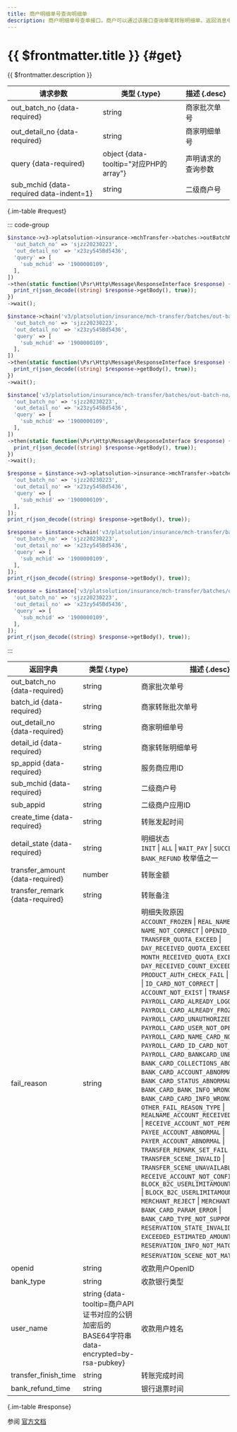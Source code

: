 ```yaml
---
title: 商户明细单号查询明细单
description: 商户明细单号查单接口。商户可以通过该接口查询单笔转账明细单。返回消息中包含微信明细单号、明细状态、转账金额、失败原因、收款用户姓名、收款用户OpenID等信息。
---
```


# {{ $frontmatter.title }} {#get}

{{ $frontmatter.description }}

| 请求参数 | 类型 {.type} | 描述 {.desc}
| --- | --- | ---
| out_batch_no {data-required} | string | 商家批次单号
| out_detail_no {data-required} | string | 商家明细单号
| query {data-required} | object {data-tooltip="对应PHP的array"} | 声明请求的查询参数
| sub_mchid {data-required data-indent=1} | string | 二级商户号

{.im-table #request}

::: code-group

```php [异步纯链式]
$instance->v3->platsolution->insurance->mchTransfer->batches->outBatchNo->_out_batch_no_->details->outDetailNo->_out_detail_no_->getAsync([
  'out_batch_no' => 'sjzz20230223',
  'out_detail_no' => 'x23zy545Bd5436',
  'query' => [
    'sub_mchid' => '1900000109',
  ],
])
->then(static function(\Psr\Http\Message\ResponseInterface $response) {
  print_r(json_decode((string) $response->getBody(), true));
})
->wait();
```

```php [异步声明式]
$instance->chain('v3/platsolution/insurance/mch-transfer/batches/out-batch-no/{out_batch_no}/details/out-detail-no/{out_detail_no}')->getAsync([
  'out_batch_no' => 'sjzz20230223',
  'out_detail_no' => 'x23zy545Bd5436',
  'query' => [
    'sub_mchid' => '1900000109',
  ],
])
->then(static function(\Psr\Http\Message\ResponseInterface $response) {
  print_r(json_decode((string) $response->getBody(), true));
})
->wait();
```

```php [异步属性式]
$instance['v3/platsolution/insurance/mch-transfer/batches/out-batch-no/{out_batch_no}/details/out-detail-no/{out_detail_no}']->getAsync([
  'out_batch_no' => 'sjzz20230223',
  'out_detail_no' => 'x23zy545Bd5436',
  'query' => [
    'sub_mchid' => '1900000109',
  ],
])
->then(static function(\Psr\Http\Message\ResponseInterface $response) {
  print_r(json_decode((string) $response->getBody(), true));
})
->wait();
```

```php [同步纯链式]
$response = $instance->v3->platsolution->insurance->mchTransfer->batches->outBatchNo->_out_batch_no_->details->outDetailNo->_out_detail_no_->get([
  'out_batch_no' => 'sjzz20230223',
  'out_detail_no' => 'x23zy545Bd5436',
  'query' => [
    'sub_mchid' => '1900000109',
  ],
]);
print_r(json_decode((string) $response->getBody(), true));
```

```php [同步声明式]
$response = $instance->chain('v3/platsolution/insurance/mch-transfer/batches/out-batch-no/{out_batch_no}/details/out-detail-no/{out_detail_no}')->get([
  'out_batch_no' => 'sjzz20230223',
  'out_detail_no' => 'x23zy545Bd5436',
  'query' => [
    'sub_mchid' => '1900000109',
  ],
]);
print_r(json_decode((string) $response->getBody(), true));
```

```php [同步属性式]
$response = $instance['v3/platsolution/insurance/mch-transfer/batches/out-batch-no/{out_batch_no}/details/out-detail-no/{out_detail_no}']->get([
  'out_batch_no' => 'sjzz20230223',
  'out_detail_no' => 'x23zy545Bd5436',
  'query' => [
    'sub_mchid' => '1900000109',
  ],
]);
print_r(json_decode((string) $response->getBody(), true));
```

:::

| 返回字典 | 类型 {.type} | 描述 {.desc}
| --- | --- | ---
| out_batch_no {data-required} | string | 商家批次单号
| batch_id {data-required} | string | 商家转账批次单号
| out_detail_no {data-required} | string | 商家明细单号
| detail_id {data-required} | string | 商家转账明细单号
| sp_appid {data-required} | string | 服务商应用ID
| sub_mchid {data-required} | string | 二级商户号
| sub_appid | string | 二级商户应用ID
| create_time {data-required} | string | 转账发起时间
| detail_state {data-required} | string | 明细状态<br/>`INIT` \| `ALL` \| `WAIT_PAY` \| `SUCCESS` \| `FAIL` \| `BANK_REFUND` 枚举值之一
| transfer_amount {data-required} | number | 转账金额
| transfer_remark {data-required} | string | 转账备注
| fail_reason | string | 明细失败原因<br/>`ACCOUNT_FROZEN` \| `REAL_NAME_CHECK_FAIL` \| `NAME_NOT_CORRECT` \| `OPENID_INVALID` \| `TRANSFER_QUOTA_EXCEED` \| `DAY_RECEIVED_QUOTA_EXCEED` \| `MONTH_RECEIVED_QUOTA_EXCEED` \| `DAY_RECEIVED_COUNT_EXCEED` \| `PRODUCT_AUTH_CHECK_FAIL` \| `OVERDUE_CLOSE` \| `ID_CARD_NOT_CORRECT` \| `ACCOUNT_NOT_EXIST` \| `TRANSFER_RISK` \| `PAYROLL_CARD_ALREADY_LOGOUT` \| `PAYROLL_CARD_ALREADY_FROZEN` \| `PAYROLL_CARD_UNAUTHORIZED` \| `PAYROLL_CARD_USER_NOT_OPEN` \| `PAYROLL_CARD_NAME_CARD_NOT_MATCH` \| `PAYROLL_CARD_ID_CARD_NOT_MATCH` \| `PAYROLL_CARD_BANKCARD_UNBUNDLING` \| `BANK_CARD_COLLECTIONS_ABOVE_QUOTA` \| `BANK_CARD_ACCOUNT_ABNORMAL` \| `BANK_CARD_STATUS_ABNORMAL` \| `BANK_CARD_BANK_INFO_WRONG` \| `BANK_CARD_CARD_INFO_WRONG` \| `OTHER_FAIL_REASON_TYPE` \| `REALNAME_ACCOUNT_RECEIVED_QUOTA_EXCEED` \| `RECEIVE_ACCOUNT_NOT_PERMMIT` \| `PAYEE_ACCOUNT_ABNORMAL` \| `PAYER_ACCOUNT_ABNORMAL` \| `TRANSFER_REMARK_SET_FAIL` \| `TRANSFER_SCENE_INVALID` \| `TRANSFER_SCENE_UNAVAILABLE` \| `RECEIVE_ACCOUNT_NOT_CONFIGURE` \| `BLOCK_B2C_USERLIMITAMOUNT_BSRULE_MONTH` \| `BLOCK_B2C_USERLIMITAMOUNT_MONTH` \| `MERCHANT_REJECT` \| `MERCHANT_NOT_CONFIRM` \| `BANK_CARD_PARAM_ERROR` \| `BANK_CARD_TYPE_NOT_SUPPORTED` \| `RESERVATION_STATE_INVALID` \| `EXCEEDED_ESTIMATED_AMOUNT` \| `RESERVATION_INFO_NOT_MATCH` \| `RESERVATION_SCENE_NOT_MATCH` 枚举值之一
| openid | string | 收款用户OpenID
| bank_type | string | 收款银行类型
| user_name | string {data-tooltip=商户API证书对应的公钥加密后的BASE64字符串 data-encrypted=by-rsa-pubkey} | 收款用户姓名
| transfer_finish_time | string | 转账完成时间
| bank_refund_time | string | 银行退票时间

{.im-table #response}

参阅 [官方文档](https://pay.weixin.qq.com/doc/v3/partner/4013504224)
